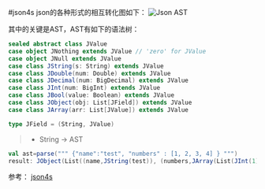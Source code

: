 #json4s
json的各种形式的相互转化图如下：
![Json AST](https://raw.github.com/json4s/json4s/3.4/core/json.png)

其中的关键是AST，AST有如下的语法树：
```scala
sealed abstract class JValue
case object JNothing extends JValue // 'zero' for JValue
case object JNull extends JValue
case class JString(s: String) extends JValue
case class JDouble(num: Double) extends JValue
case class JDecimal(num: BigDecimal) extends JValue
case class JInt(num: BigInt) extends JValue
case class JBool(value: Boolean) extends JValue
case class JObject(obj: List[JField]) extends JValue
case class JArray(arr: List[JValue]) extends JValue

type JField = (String, JValue)
```

> * String -> AST
```scala
val ast=parse(""" {"name":"test", "numbers" : [1, 2, 3, 4] } """)
result: JObject(List((name,JString(test)), (numbers,JArray(List(JInt(1), JInt(2), JInt(3), JInt(4))))))
```

参考：
[json4s](https://github.com/json4s/json4s)